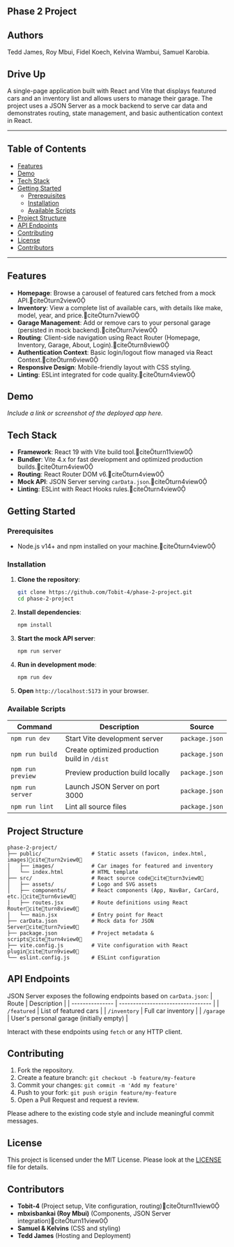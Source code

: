 ## Phase 2 Project

## Authors
Tedd James,
Roy Mbui,
Fidel Koech,
Kelvina Wambui,
Samuel Karobia.

## Drive Up

A single-page application built with React and Vite that displays featured cars and an inventory list and allows users to manage their garage. The project uses a JSON Server as a mock backend to serve car data and demonstrates routing, state management, and basic authentication context in React.

---

## Table of Contents
- [Features](#features)
- [Demo](#demo)
- [Tech Stack](#tech-stack)
- [Getting Started](#getting-started)
  - [Prerequisites](#prerequisites)
  - [Installation](#installation)
  - [Available Scripts](#available-scripts)
- [Project Structure](#project-structure)
- [API Endpoints](#api-endpoints)
- [Contributing](#contributing)
- [License](#license)
- [Contributors](#contributors)

---

## Features
- **Homepage**: Browse a carousel of featured cars fetched from a mock API.citeturn2view0
- **Inventory**: View a complete list of available cars, with details like make, model, year, and price.citeturn7view0
- **Garage Management**: Add or remove cars to your personal garage (persisted in mock backend).citeturn7view0
- **Routing**: Client-side navigation using React Router (Homepage, Inventory, Garage, About, Login).citeturn8view0
- **Authentication Context**: Basic login/logout flow managed via React Context.citeturn6view0
- **Responsive Design**: Mobile-friendly layout with CSS styling.
- **Linting**: ESLint integrated for code quality.citeturn4view0

## Demo
_Include a link or screenshot of the deployed app here._

## Tech Stack
- **Framework**: React 19 with Vite build tool.citeturn11view0
- **Bundler**: Vite 4.x for fast development and optimized production builds.citeturn4view0
- **Routing**: React Router DOM v6.citeturn4view0
- **Mock API**: JSON Server serving `carData.json`.citeturn4view0
- **Linting**: ESLint with React Hooks rules.citeturn4view0

## Getting Started

### Prerequisites
- Node.js v14+ and npm installed on your machine.citeturn4view0

### Installation
1. **Clone the repository**:
   ```bash
   git clone https://github.com/Tobit-4/phase-2-project.git
   cd phase-2-project
   ```
2. **Install dependencies**:
   ```bash
   npm install
   ```
3. **Start the mock API server**:
   ```bash
   npm run server
   ```
4. **Run in development mode**:
   ```bash
   npm run dev
   ```
5. **Open** `http://localhost:5173` in your browser.

### Available Scripts
| Command           | Description                                  | Source                                 |
| ----------------- | -------------------------------------------- | -------------------------------------- |
| `npm run dev`     | Start Vite development server                | `package.json`                         |
| `npm run build`   | Create optimized production build in `/dist` | `package.json`                         |
| `npm run preview` | Preview production build locally             | `package.json`                         |
| `npm run server`  | Launch JSON Server on port 3000              | `package.json`                         |
| `npm run lint`    | Lint all source files                        | `package.json`                         |

## Project Structure
```
phase-2-project/
├── public/                # Static assets (favicon, index.html, images)citeturn2view0
│   ├── images/            # Car images for featured and inventory
│   └── index.html         # HTML template
├── src/                   # React source codeciteturn3view0
│   ├── assets/            # Logo and SVG assets
│   ├── components/        # React components (App, NavBar, CarCard, etc.)citeturn6view0
│   ├── routes.jsx         # Route definitions using React Routerciteturn8view0
│   └── main.jsx           # Entry point for React
├── carData.json           # Mock data for JSON Serverciteturn7view0
├── package.json           # Project metadata & scriptsciteturn4view0
├── vite.config.js         # Vite configuration with React pluginciteturn9view0
└── eslint.config.js       # ESLint configuration
```

## API Endpoints
JSON Server exposes the following endpoints based on `carData.json`:
| Route           | Description                       |
| --------------- | --------------------------------- |
| `/featured`     | List of featured cars             |
| `/inventory`    | Full car inventory                |
| `/garage`       | User's personal garage (initially empty) |

Interact with these endpoints using `fetch` or any HTTP client.

## Contributing
1. Fork the repository.
2. Create a feature branch: `git checkout -b feature/my-feature`
3. Commit your changes: `git commit -m 'Add my feature'`
4. Push to your fork: `git push origin feature/my-feature`
5. Open a Pull Request and request a review.

Please adhere to the existing code style and include meaningful commit messages.

## License
This project is licensed under the MIT License. Please look at the [LICENSE](LICENSE) file for details.

## Contributors
- **Tobit-4** (Project setup, Vite configuration, routing)citeturn11view0
- **mbxisbankai (Roy Mbui)** (Components, JSON Server integration)citeturn11view0
- **Samuel & Kelvins** (CSS and styling)
- **Tedd James** (Hosting and Deployment)


